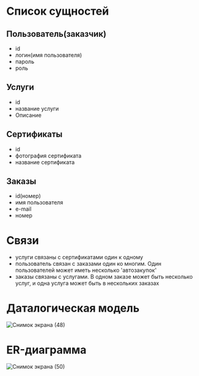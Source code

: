 # Список сущностей
## Пользователь(заказчик)
- id
- логин(имя пользователя)
- пароль
- роль
## Услуги
- id
- название услуги
- Описание
## Сертификаты
- id
- фотография сертификата
- название сертификата
## Заказы
- id(номер)
- имя пользователя
- e-mail
- номер
# Связи
- услуги связаны с сертификатами один к одному
- пользователь связан с заказами один ко многим. Один пользователей может иметь несколько 'автозакупок'
- заказы связаны с услугами. В одном заказе может быть несколько услуг, и одна услуга может быть в нескольких заказах
 # Даталогическая модель
 ![Снимок экрана (48)](https://user-images.githubusercontent.com/86732220/158532005-ddbb8a05-ee24-4831-a4c8-784c5ad109c3.png)
 # ER-диаграмма
 ![Снимок экрана (50)](https://user-images.githubusercontent.com/86732220/158498669-8aee4f3f-c0a4-4fc5-b01b-83b3c5188934.png)

 
